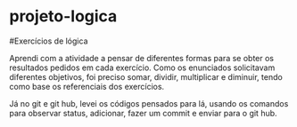 # projeto-logica

#Exercícios de lógica 

Aprendi com a atividade a pensar de diferentes formas para se obter os resultados pedidos em cada exercício. Como os enunciados solicitavam diferentes objetivos, foi preciso somar, dividir, multiplicar e diminuir, tendo como base os referenciais dos exercícios.

Já no git e git hub, levei os códigos pensados para lá, usando os comandos para observar status, adicionar, fazer um commit e enviar para o git hub. 
